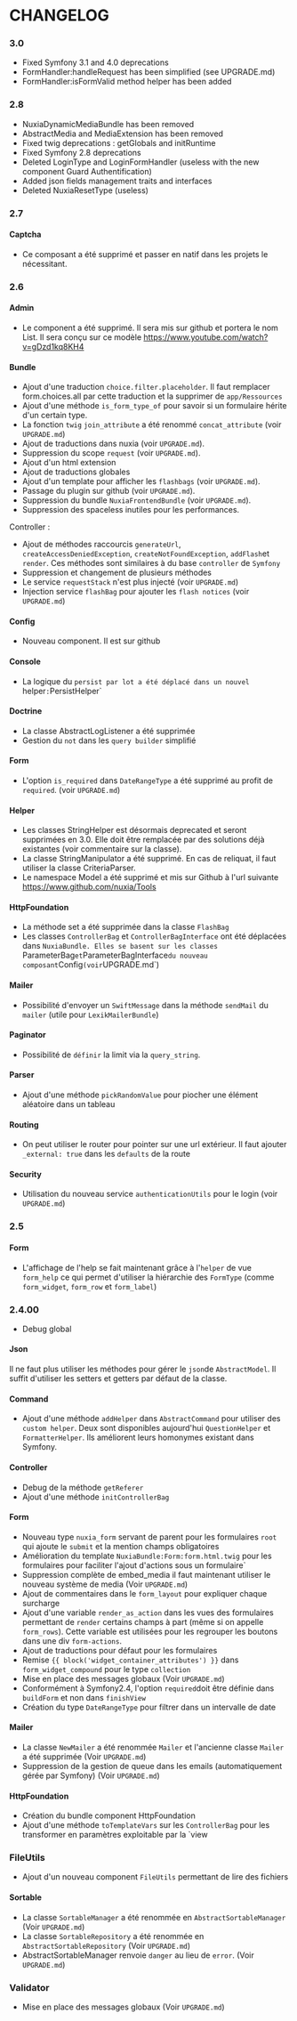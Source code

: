 CHANGELOG
=========

### 3.0

- Fixed Symfony 3.1 and 4.0 deprecations
- FormHandler:handleRequest has been simplified (see UPGRADE.md)
- FormHandler:isFormValid method helper has been added

### 2.8

- NuxiaDynamicMediaBundle has been removed
- AbstractMedia and MediaExtension has been removed
- Fixed twig deprecations : getGlobals and initRuntime
- Fixed Symfony 2.8 deprecations
- Deleted LoginType and LoginFormHandler (useless with the new component Guard Authentification)
- Added json fields management traits and interfaces
- Deleted NuxiaResetType (useless)

### 2.7

#### Captcha

- Ce composant a été supprimé et passer en natif dans les projets le nécessitant.

### 2.6

#### Admin

- Le component a été supprimé. Il sera mis sur github et portera le nom List. Il sera conçu sur ce modèle https://www.youtube.com/watch?v=gDzd1kq8KH4

#### Bundle

- Ajout d'une traduction `choice.filter.placeholder`. Il faut remplacer form.choices.all par cette traduction et la supprimer de `app/Ressources`
- Ajout d'une méthode `is_form_type_of` pour savoir si un formulaire hérite d'un certain type.
- La fonction `twig` `join_attribute` a été renommé `concat_attribute` (voir `UPGRADE.md`)
- Ajout de traductions dans nuxia (voir `UPGRADE.md`).
- Suppression du scope `request` (voir `UPGRADE.md`).
- Ajout d'un html extension
- Ajout de traductions globales
- Ajout d'un template pour afficher les `flashbags` (voir `UPGRADE.md`).
- Passage du plugin sur github (voir `UPGRADE.md`).
- Suppression du bundle `NuxiaFrontendBundle` (voir `UPGRADE.md`).
- Suppression des spaceless inutiles pour les performances.

Controller :

 - Ajout de méthodes raccourcis `generateUrl`, `createAccessDeniedException`, `createNotFoundException`, `addFlash`et `render`. Ces méthodes sont similaires à du base `controller` de `Symfony`
 - Suppression et changement de plusieurs méthodes
 - Le service `requestStack` n'est plus injecté (voir `UPGRADE.md`)
 - Injection service `flashBag` pour ajouter les `flash notices` (voir `UPGRADE.md`)


#### Config

- Nouveau component. Il est sur github


#### Console

- La logique du `persist par lot a été déplacé dans un nouvel `helper` : `PersistHelper`

#### Doctrine
- La classe AbstractLogListener a été supprimée
- Gestion du `not` dans les `query builder` simplifié

#### Form

- L'option `is_required` dans `DateRangeType` a été supprimé au profit de `required`. (voir `UPGRADE.md`)

#### Helper

- Les classes StringHelper est désormais deprecated et seront supprimées en 3.0. Elle doit être remplacée par des solutions déjà existantes (voir commentaire sur la classe).
- La classe StringManipulator a été supprimé. En cas de reliquat, il faut utiliser la classe CriteriaParser.
- Le namespace Model a été supprimé et mis sur Github à l'url suivante https://www.github.com/nuxia/Tools

#### HttpFoundation

- La méthode set a été supprimée dans la classe `FlashBag`
- Les classes `ControllerBag` et `ControllerBagInterface` ont été déplacées dans `NuxiaBundle. Elles se basent sur les classes `ParameterBag` et `ParameterBagInterface` du nouveau composant `Config` (voir `UPGRADE.md`)

#### Mailer

- Possibilité d'envoyer un `SwiftMessage` dans la méthode `sendMail` du `mailer` (utile pour `LexikMailerBundle`)

#### Paginator

- Possibilité de `définir` la limit via la `query_string`.

#### Parser

- Ajout d'une méthode `pickRandomValue` pour piocher une élément aléatoire dans un tableau

#### Routing

- On peut utiliser le router pour pointer sur une url extérieur. Il faut ajouter `_external: true` dans les `defaults` de la route

#### Security

- Utilisation du nouveau service `authenticationUtils` pour le login (voir `UPGRADE.md`)

### 2.5

#### Form

- L'affichage de l'help se fait maintenant grâce à l'`helper` de vue `form_help` ce qui permet d'utiliser la hiérarchie des `FormType` (comme `form_widget`, `form_row` et `form_label`)

### 2.4.00

- Debug global

#### Json

Il ne faut plus utiliser les méthodes pour gérer le `json`de `AbstractModel`. Il suffit d'utiliser les setters et getters par défaut de la classe.

#### Command

* Ajout d'une méthode `addHelper` dans `AbstractCommand` pour utiliser des `custom helper`. Deux sont disponibles aujourd'hui `QuestionHelper` et `FormatterHelper`. Ils améliorent leurs homonymes existant dans Symfony.

#### Controller

- Debug de la méthode `getReferer`
- Ajout d'une méthode `initControllerBag`

#### Form

- Nouveau type `nuxia_form` servant de parent pour les formulaires `root` qui ajoute le `submit` et la mention champs obligatoires
- Amélioration du template `NuxiaBundle:Form:form.html.twig` pour les formulaires pour faciliter l'ajout d'actions sous un formulaire`
- Suppression complète de embed_media il faut maintenant utiliser le nouveau système de media (Voir `UPGRADE.md`)
- Ajout de commentaires dans le `form_layout` pour expliquer chaque surcharge
- Ajout d'une variable `render_as_action` dans les vues des formulaires permettant de `render` certains champs à part (même si on appelle `form_rows`). Cette variable est utilisées pour les regrouper les boutons dans une div `form-actions`.
- Ajout de traductions pour défaut pour les formulaires
- Remise `{{ block('widget_container_attributes') }}` dans `form_widget_compound` pour le type `collection`
- Mise en place des messages globaux (Voir `UPGRADE.md`)
- Conformément à Symfony2.4, l'option `required`doit être définie dans `buildForm` et non dans `finishView`
- Création du type `DateRangeType` pour filtrer dans un intervalle de date

#### Mailer

- La classe `NewMailer` a été renommée `Mailer` et l'ancienne classe `Mailer` a été supprimée (Voir `UPGRADE.md`)
- Suppression de la gestion de queue dans les emails (automatiquement gérée par Symfony) (Voir `UPGRADE.md`)

#### HttpFoundation

- Création du bundle component HttpFoundation
- Ajout d'une méthode `toTemplateVars` sur les `ControllerBag` pour les transformer en paramètres exploitable par la `view

### FileUtils

- Ajout d'un nouveau component `FileUtils` permettant de lire des fichiers

#### Sortable

- La classe `SortableManager` a été renommée en `AbstractSortableManager` (Voir `UPGRADE.md`)
- La classe `SortableRepository` a été renommée en `AbstractSortableRepository` (Voir `UPGRADE.md`)
- AbstractSortableManager renvoie `danger` au lieu de `error`. (Voir `UPGRADE.md`)


### Validator

- Mise en place des messages globaux (Voir `UPGRADE.md`)
